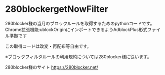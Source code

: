 # 280blockergetNowFilter
280blocker様の当月のブロックルールを取得するためのpythonコードです。
Chrome拡張機能:ublockOriginにインポートできるようAdblockPlus形式ファイル準拠です

この取得コードは改変・再配布等自由です。

※ブロックフィルタルールの利用規約については280blocker様に従います。

280blocker様のサイト
https://280blocker.net/
